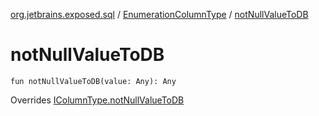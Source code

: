 [org.jetbrains.exposed.sql](../index.md) / [EnumerationColumnType](index.md) / [notNullValueToDB](.)

# notNullValueToDB

`fun notNullValueToDB(value: Any): Any`

Overrides [IColumnType.notNullValueToDB](../-i-column-type/not-null-value-to-d-b.md)

